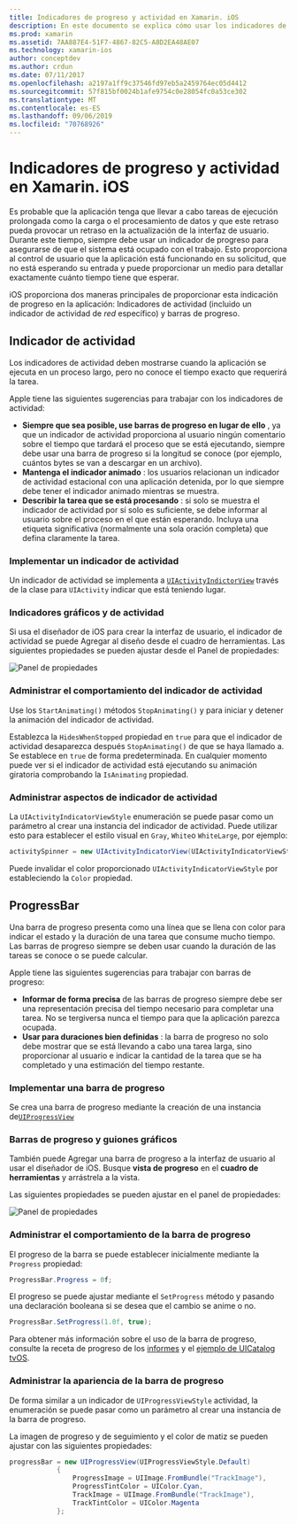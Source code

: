 ```yaml
---
title: Indicadores de progreso y actividad en Xamarin. iOS
description: En este documento se explica cómo usar los indicadores de progreso y actividad en Xamarin. iOS. Describe cómo utilizarlos mediante programación y con un guion gráfico.
ms.prod: xamarin
ms.assetid: 7AA887E4-51F7-4867-82C5-A8D2EA48AE07
ms.technology: xamarin-ios
author: conceptdev
ms.author: crdun
ms.date: 07/11/2017
ms.openlocfilehash: a2197a1ff9c37546fd97eb5a2459764ec05d4412
ms.sourcegitcommit: 57f815bf0024b1afe9754c0e28054fc0a53ce302
ms.translationtype: MT
ms.contentlocale: es-ES
ms.lasthandoff: 09/06/2019
ms.locfileid: "70768926"
---
```

# <a name="progress-and-activity-indicators-in-xamarinios"></a>Indicadores de progreso y actividad en Xamarin. iOS

Es probable que la aplicación tenga que llevar a cabo tareas de ejecución prolongada como la carga o el procesamiento de datos y que este retraso pueda provocar un retraso en la actualización de la interfaz de usuario. Durante este tiempo, siempre debe usar un indicador de progreso para asegurarse de que el sistema está ocupado con el trabajo. Esto proporciona al control de usuario que la aplicación está funcionando en su solicitud, que no está esperando su entrada y puede proporcionar un medio para detallar exactamente cuánto tiempo tiene que esperar.

iOS proporciona dos maneras principales de proporcionar esta indicación de progreso en la aplicación: Indicadores de actividad (incluido un indicador de actividad de _red_ específico) y barras de progreso.

## <a name="activity-indicator"></a>Indicador de actividad

Los indicadores de actividad deben mostrarse cuando la aplicación se ejecuta en un proceso largo, pero no conoce el tiempo exacto que requerirá la tarea.

Apple tiene las siguientes sugerencias para trabajar con los indicadores de actividad:

- **Siempre que sea posible, use barras de progreso en lugar de ello** , ya que un indicador de actividad proporciona al usuario ningún comentario sobre el tiempo que tardará el proceso que se está ejecutando, siempre debe usar una barra de progreso si la longitud se conoce (por ejemplo, cuántos bytes se van a descargar en un archivo).
- **Mantenga el indicador animado** : los usuarios relacionan un indicador de actividad estacional con una aplicación detenida, por lo que siempre debe tener el indicador animado mientras se muestra.
- **Describir la tarea que se está procesando** : si solo se muestra el indicador de actividad por sí solo es suficiente, se debe informar al usuario sobre el proceso en el que están esperando. Incluya una etiqueta significativa (normalmente una sola oración completa) que defina claramente la tarea.

### <a name="implementing-an-activity-indicator"></a>Implementar un indicador de actividad

Un indicador de actividad se implementa a [`UIActivityIndictorView`](xref:UIKit.UIActivityIndicatorView) través de la clase para `UIActivity` indicar que está teniendo lugar.

### <a name="activity-indicators-and-storyboards"></a>Indicadores gráficos y de actividad

Si usa el diseñador de iOS para crear la interfaz de usuario, el indicador de actividad se puede Agregar al diseño desde el cuadro de herramientas. Las siguientes propiedades se pueden ajustar desde el Panel de propiedades:

![Panel de propiedades](progress-activity-indicator-images/progress-indicator1.png)

### <a name="managing-activity-indicator-behavior"></a>Administrar el comportamiento del indicador de actividad

Use los `StartAnimating()` métodos `StopAnimating()` y para iniciar y detener la animación del indicador de actividad.

Establezca la `HidesWhenStopped` propiedad en `true` para que el indicador de actividad desaparezca después `StopAnimating()` de que se haya llamado a. Se establece en `true` de forma predeterminada. En cualquier momento puede ver si el indicador de actividad está ejecutando su animación giratoria comprobando la `IsAnimating` propiedad. 

### <a name="managing-activity-indicator-appearances"></a>Administrar aspectos de indicador de actividad

La `UIActivityIndicatorViewStyle` enumeración se puede pasar como un parámetro al crear una instancia del indicador de actividad. Puede utilizar esto para establecer el estilo visual en `Gray`, `White`o `WhiteLarge`, por ejemplo:

```csharp
activitySpinner = new UIActivityIndicatorView(UIActivityIndicatorViewStyle.WhiteLarge);
```

Puede invalidar el color proporcionado `UIActivityIndicatorViewStyle` por estableciendo la `Color` propiedad.

## <a name="progress-bar"></a>ProgressBar

Una barra de progreso presenta como una línea que se llena con color para indicar el estado y la duración de una tarea que consume mucho tiempo. Las barras de progreso siempre se deben usar cuando la duración de las tareas se conoce o se puede calcular.

Apple tiene las siguientes sugerencias para trabajar con barras de progreso:

- **Informar de forma precisa** de las barras de progreso siempre debe ser una representación precisa del tiempo necesario para completar una tarea. No se tergiversa nunca el tiempo para que la aplicación parezca ocupada.
- **Usar para duraciones bien definidas** : la barra de progreso no solo debe mostrar que se está llevando a cabo una tarea larga, sino proporcionar al usuario e indicar la cantidad de la tarea que se ha completado y una estimación del tiempo restante.

### <a name="implementing-an-progress-bar"></a>Implementar una barra de progreso

Se crea una barra de progreso mediante la creación de una instancia de[`UIProgressView`](xref:UIKit.UIProgressView)

### <a name="progress-bars-and-storyboards"></a>Barras de progreso y guiones gráficos

También puede Agregar una barra de progreso a la interfaz de usuario al usar el diseñador de iOS. Busque **vista de progreso** en el **cuadro de herramientas** y arrástrela a la vista.

Las siguientes propiedades se pueden ajustar en el panel de propiedades:

![Panel de propiedades](progress-activity-indicator-images/progress-indicator3.png)

### <a name="managing-progress-bar-behavior"></a>Administrar el comportamiento de la barra de progreso

El progreso de la barra se puede establecer inicialmente mediante la `Progress` propiedad:

```csharp
ProgressBar.Progress = 0f;
```

El progreso se puede ajustar mediante el `SetProgress` método y pasando una declaración booleana si se desea que el cambio se anime o no.

```csharp
ProgressBar.SetProgress(1.0f, true);
```

Para obtener más información sobre el uso de la barra de progreso, consulte la receta de progreso de los [informes](https://github.com/xamarin/recipes/tree/master/Recipes/cross-platform/networking/download_progress) y el [ejemplo de UICatalog tvOS](https://docs.microsoft.com/samples/xamarin/ios-samples/tvos-uicatalog).

### <a name="managing-progress-bar-appearance"></a>Administrar la apariencia de la barra de progreso

De forma similar a un indicador de `UIProgressViewStyle` actividad, la enumeración se puede pasar como un parámetro al crear una instancia de la barra de progreso.

La imagen de progreso y de seguimiento y el color de matiz se pueden ajustar con las siguientes propiedades:

```csharp
progressBar = new UIProgressView(UIProgressViewStyle.Default)
            {
                ProgressImage = UIImage.FromBundle("TrackImage"),
                ProgressTintColor = UIColor.Cyan,
                TrackImage = UIImage.FromBundle("TrackImage"),
                TrackTintColor = UIColor.Magenta
            }; 
```
